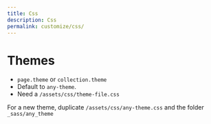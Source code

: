 ```yaml
---
title: Css
description: Css
permalink: customize/css/
---
```


# Themes

- `page.theme` or `collection.theme`
- Default to `any-theme`.
- Need a `/assets/css/theme-file.css`

For a new theme, duplicate `/assets/css/any-theme.css` and the folder `_sass/any_theme`
